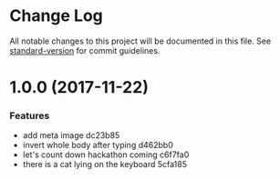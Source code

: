# Change Log

All notable changes to this project will be documented in this file. See [standard-version](https://github.com/conventional-changelog/standard-version) for commit guidelines.

<a name="1.0.0"></a>
# 1.0.0 (2017-11-22)


### Features

* add meta image dc23b85
* invert whole body after typing d462bb0
* let's count down hackathon coming c6f7fa0
* there is a cat lying on the keyboard 5cfa185
